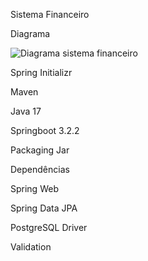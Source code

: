 Sistema Financeiro

Diagrama

![Diagrama sistema financeiro](https://github.com/nikhilkhanke/nk-site-discussion/assets/57195630/a2902673-2d8f-4108-b977-2a7ff40d57ff)

Spring Initializr

Maven

Java 17

Springboot 3.2.2

Packaging Jar

Dependências 

Spring Web

Spring Data JPA

PostgreSQL Driver

Validation
